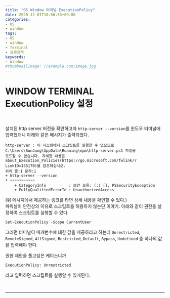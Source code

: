 ```yaml
---
title: "OS Window 터미널 ExecutionPolicy"
date: 2020-12-01T16:56:53+09:00
categories:
- OS
- window
tags:
- OS
- window
- Terminal
- 실행정책
keywords:
- Window
#thumbnailImage: //example.com/image.jpg
---
```


<!--more-->
# WINDOW TERMINAL ExecutionPolicy 설정

&nbsp;

설치된 http server 버전을 확인하고자 `http-server --version`를 윈도우 터미널에 입력했더니 아래와 같은 메시지가 출력되었다.

```
http-server : 이 시스템에서 스크립트를 실행할 수 없으므로 C:\Users\SunJung\AppData\Roaming\npm\http-server.ps1 파일을
로드할 수 없습니다. 자세한 내용은 about_Execution_Policies(https://go.microsoft.com/fwlink/?LinkID=135170)를 참조하십시오.
위치 줄:1 문자:1
+ http-server --version
+ ~~~~~~~~~~~
    + CategoryInfo          : 보안 오류: (:) [], PSSecurityException
    + FullyQualifiedErrorId : UnauthorizedAccess
```

(위 메시지에서 제공하는 링크를 타면 상세 내용을 확인할 수 있다.)<br/>
파워셀이 안전상의 이유로 스크립트를 허용하지 않는단 이야기.
아래와 같이 권한을 설정하여 스크립트를 실행할 수 있다.

```terminal
Set-ExecutionPolicy -Scope CurrentUser
```

그러면 터미널이 매개변수에 대한 값을 제공하라고 하는데
`Unrestricted`, `RemoteSigned`, `AllSigned`, `Restricted`, `Default`, `Bypass`, `Undefined` 중 하나의 값을 입력해야 한다.

권한 제한을 풀고싶은 케이스니까

```terminal
ExecutionPolicy: Unrestricted
```

라고 입력하면 스크립트를 실행할 수 있게된다.

&nbsp;

-----
